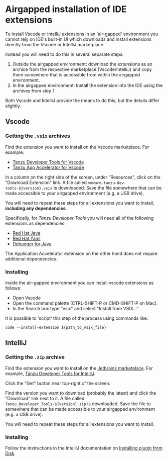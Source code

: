# Airgapped installation of IDE extensions

To install Vscode or IntelliJ extensions in an 'air-gapped' environment you cannot rely on 
IDE's built-in UI which downloads and install extensions directly from the Vscode or IntelliJ 
marketplace.

Instead you will need to do this in several separate steps:

1. Outside the airgapped environment: 
  download the extensions as an archice from the respective marketplace (Vscode/IntelliJ)
  and copy them somewhere that is accessible from within the airgapped environment.
2. In the airgapped environment: Install the extension into the IDE using the archives from step 1.

Both Vscode and IntelliJ provide the means to do this, but the details differ slightly.

## Vscode

### Getting the `.vsix` archives

Find the extension you want to install on the Vscode marketplace. For example: 

- [Tanzu Developer Tools for Vscode](https://marketplace.visualstudio.com/items?itemName=vmware.tanzu-dev-tools)
- [Tanzu App Accelerator for Vscode](https://marketplace.visualstudio.com/items?itemName=vmware.tanzu-app-accelerator)

In a column on the right side of the screen, under "Resources", click on the
"Download Extension" link. A file called `vmware.tanzu-dev-tools-${version}.vsix` is downloaded. 
Save the file somewhere that can be made accessible to your airgapped environment (e.g. a USB drive).

You will need to repeat these steps for all extensions you want to install, **including any dependencies**.

Specifically, for *Tanzu Developer Tools* you will need all of the following extensions as dependencies:

- [Red Hat Java](https://marketplace.visualstudio.com/items?itemName=redhat.java)
- [Red Hat Yaml](https://marketplace.visualstudio.com/items?itemName=redhat.vscode-yaml)
- [Debugger for Java](https://marketplace.visualstudio.com/items?itemName=vscjava.vscode-java-debug)

The Application Accelerator extension on the other hand does not require additional dependencies.

### Installing 

Inside the air-gapped environment you can install vscode extensions as follows:

- Open Vscode
- Open the command palette (CTRL-SHIFT-P or CMD-SHIFT-P on Mac).
- In the Search box type "vsix" and select "Install from VSIX..."

It is possible to 'script' this step of the process using commands like:

```
code --install-extension ${path_to_vsix_file}
```

## IntelliJ

### Getting the `.zip` archive

Find the extension you want to install on the [Jetbrains marketplace](https://plugins.jetbrains.com/). For example, 
[Tanzu Developer Tools for IntelliJ](https://plugins.jetbrains.com/plugin/21823-tanzu-developer-tools).

Click the "Get" button near top-right of the screen.

Find the version you want to download (probably the latest) and click the "Download" link next to it. A file called `Tanzu_Developer_Tools-${version}.zip` is downloaded. Save the file to somewhere that can be made accessible to your
airgapped environment (e.g. a USB drive).

You will need to repeat these steps for all extensions you want to install.

### Installing

Follow the instructions in the IntelliJ documentation on [Installing plugin from Disk](https://www.jetbrains.com/help/idea/managing-plugins.html#install_plugin_from_disk).